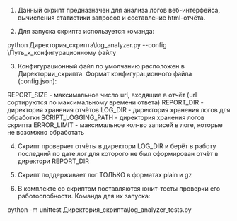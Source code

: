 1. Данный скрипт предназначен для анализа логов веб-интерфейса, вычисления статистики запросов и составление html-отчёта. 

2. Для запуска скрипта используется команда:

python Директория_скрипта\log_analyzer.py --config \Путь_к_конфигурационному файлу

3. Конфигурационный файл по умолчанию расположен в Директории_скрипта.
Формат конфигурационного файла (config.json):

REPORT_SIZE - максимальное число url, входящие в отчёт (url сортируются по максимальному времени ответа)
REPORT_DIR - директория хранения отчётов
LOG_DIR - директория хранения логов для обработки
SCRIPT_LOGGING_PATH - директория хранения логов скрипта
ERROR_LIMIT - максимальное кол-во записей в логе, которые не возомжно обработать

4. Скрипт проверяет отчёты в директори LOG_DIR и берёт в работу последний по дате лог для которого не был сформирован отчёт в директори REPORT_DIR

5. Скрипт поддерживает лог ТОЛЬКО в форматах plain и gz

6. В комплекте со скриптом поставляются юнит-тесты проверки его работоспобности. Команда для их запуска:

python -m unittest Директория_скрипта\log_analyzer_tests.py

